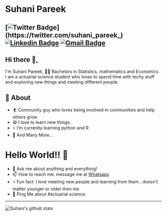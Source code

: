 # Suhani Pareek
[![Twitter Badge](https://img.shields.io/badge/-@suhanipareek-1ca0f1?style=flat-square&labelColor=1ca0f1&logo=twitter&logoColor=white&link=https://twitter.com/suhani_pareek_)](https://twitter.com/suhani_pareek_) [![Linkedin Badge](https://img.shields.io/badge/-SuhaniPareek-blue?style=flat-square&logo=Linkedin&logoColor=white&link=https://www.linkedin.com/in/suhani-pareek-83a270165/)](https://www.linkedin.com/in/suhani-pareek-83a270165/)
[![Gmail Badge](https://img.shields.io/badge/-suhanipareek88@gmail.com-c14438?style=flat-square&logo=Gmail&logoColor=white&link=mailto:suhanipareek88@gmail.com)](mailto:suhanipareek88@gmail.com)
---
## Hi there 👋,           
I'm Suhani Pareek, 👨‍💻 Bachelors in Statistics, mathematics and Economics. I am a actuarial science student who loves to spend time with techy stuff and exploring new things and meeting different people.

## 🧐 About
- 🏄‍ Community guy who loves being involved in communities and help others grow
- 😄 I love to learn new things.
- ⚡ I’m currently learning python and R
- 👯 And Many More...

# Hello World!! 🤔
- 💬 Ask me about anything and everything! 
- 📫 How to reach me: message me at [Whatsapp](https://wa.me/917410809993)
- ⚡ Fun fact: I love meeting new people and learning from them , doesn't matter younger or older then me 
- 💬 Ping Me about #actuarial science.
---

![Suhani's github stats](https://github-readme-stats.vercel.app/api?username=Su-001&show_icons=true)
